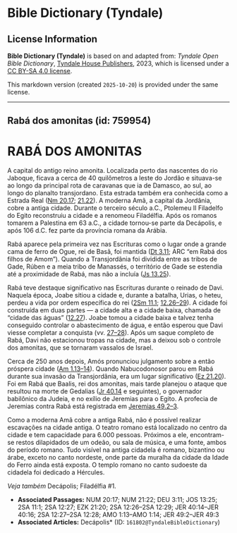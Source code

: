 # Bible Dictionary (Tyndale)

## License Information

**Bible Dictionary (Tyndale)** is based on and adapted from: _Tyndale Open Bible Dictionary_, [Tyndale House Publishers](https://tyndaleopenresources.com/), 2023, which is licensed under a [CC BY-SA 4.0 license](https://creativecommons.org/licenses/by-sa/4.0/legalcode.en).

This markdown version (created `2025-10-20`) is provided under the same license.



--------------------------------

## Rabá dos amonitas (id: 759954)

RABÁ DOS AMONITAS
=================

A capital do antigo reino amonita. Localizada perto das nascentes do rio Jaboque, ficava a cerca de 40 quilômetros a leste do Jordão e situava\-se ao longo da principal rota de caravanas que ia de Damasco, ao sul, ao longo do planalto transjordano. Esta estrada também era conhecida como a Estrada Real ([Nm 20\.17](https://ref.ly/Num20:17); [21\.22](https://ref.ly/Num21:22)). A moderna Amã, a capital da Jordânia, cobre a antiga cidade. Durante o terceiro século a.C., Ptolemeu II Filadelfo do Egito reconstruiu a cidade e a renomeou Filadélfia. Após os romanos tomarem a Palestina em 63 a.C., a cidade tornou\-se parte da Decápolis, e após 106 d.C. fez parte da província romana da Arábia.

Rabá aparece pela primeira vez nas Escrituras como o lugar onde a grande cama de ferro de Ogue, rei de Basã, foi mantida ([Dt 3\.11](https://ref.ly/Deut3:11); ARC “em Rabá dos filhos de Amom”). Quando a Transjordânia foi dividida entre as tribos de Gade, Rúben e a meia tribo de Manassés, o território de Gade se estendia até a proximidade de Rabá, mas não a incluía ([Js 13\.25](https://ref.ly/Josh13:25)).

Rabá teve destaque significativo nas Escrituras durante o reinado de Davi. Naquela época, Joabe sitiou a cidade e, durante a batalha, Urias, o heteu, perdeu a vida por ordem específica do rei ([2Sm 11\.1](https://ref.ly/2Sam11:1); [12\.26–29](https://ref.ly/2Sam12:26-2Sam12:29)). A cidade foi construída em duas partes — a cidade alta e a cidade baixa, chamada de “cidade das águas” ([12\.27](https://ref.ly/2Sam12:27)). Joabe tomou a cidade baixa e talvez tenha conseguido controlar o abastecimento de água, e então esperou que Davi viesse completar a conquista (vv. [27–28](https://ref.ly/2Sam12:27-2Sam12:28)). Após um saque completo de Rabá, Davi não estacionou tropas na cidade, mas a deixou sob o controle dos amonitas, que se tornaram vassalos de Israel.

Cerca de 250 anos depois, Amós pronunciou julgamento sobre a então próspera cidade ([Am 1\.13–14](https://ref.ly/Amos1:13-Amos1:14)). Quando Nabucodonosor parou em Rabá durante sua invasão da Transjordânia, era um lugar significativo ([Ez 21\.20](https://ref.ly/Ezek21:20)). Foi em Rabá que Baalis, rei dos amonitas, mais tarde planejou o ataque que resultou na morte de Gedalias ([Jr 40\.14](https://ref.ly/Jer40:14-Jer40:16) e seguintes), o governador babilônico da Judeia, e no exílio de Jeremias para o Egito. A profecia de Jeremias contra Rabá está registrada em [Jeremias 49\.2–3](https://ref.ly/Jer49:2-Jer49:3).

Como a moderna Amã cobre a antiga Rabá, não é possível realizar escavações na cidade antiga. O teatro romano está localizado no centro da cidade e tem capacidade para 6\.000 pessoas. Próximos a ele, encontram\-se restos dilapidados de um odeão, ou sala de música, e uma fonte, ambos do período romano. Tudo visível na antiga cidadela é romano, bizantino ou árabe, exceto no canto nordeste, onde parte da muralha da cidade da Idade do Ferro ainda está exposta. O templo romano no canto sudoeste da cidadela foi dedicado a Hércules.

*Veja também* Decápolis; Filadélfia \#1.

* **Associated Passages:** NUM 20:17; NUM 21:22; DEU 3:11; JOS 13:25; 2SA 11:1; 2SA 12:27; EZK 21:20; 2SA 12:26–2SA 12:29; JER 40:14–JER 40:16; 2SA 12:27–2SA 12:28; AMO 1:13–AMO 1:14; JER 49:2–JER 49:3
* **Associated Articles:** Decápolis* (ID: `161802@TyndaleBibleDictionary`)

